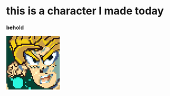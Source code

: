 # this is a character I made today

**behold**

![alt text](./04-01-2025/gohan_kamehameha.png "gohan")
